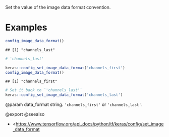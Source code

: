 Set the value of the image data format convention.

# Examples

```r
config_image_data_format()
```

```
## [1] "channels_last"
```

```r
# 'channels_last'
```


```r
keras::config_set_image_data_format('channels_first')
config_image_data_format()
```

```
## [1] "channels_first"
```


```r
# Set it back to `'channels_last'`
keras::config_set_image_data_format('channels_last')
```

@param data_format string. `'channels_first'` or `'channels_last'`.

@export
@seealso
+ <https://www.tensorflow.org/api_docs/python/tf/keras/config/set_image_data_format
